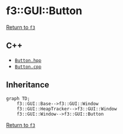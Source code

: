 # f3::GUI::Button

[Return to `f3`](/docs/f3.md)

## C++

- [`Button.hpp`](/c++/include/Button.hpp)
- [`Button.cpp`](/c++/source/Button.cpp)

## Inheritance

```mermaid
graph TD;
    f3::GUI::Base-->f3::GUI::Window
    f3::GUI::HeapTracker-->f3::GUI::Window
    f3::GUI::Window-->f3::GUI::Button
```

[Return to `f3`](/docs/f3.md)